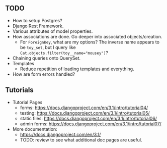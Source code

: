## TODO

* How to setup Postgres?
* Django Rest Framework.
* Various attributes of model properties.
* How associations are done. Go deeper into associated objects/creation.
  * For `ForeignKey`, what are my options? The inverse name appears to be `toy_set`, but I query like `Cat.objects.filter(toy__name="mousey")`?
* Chaining queries onto QuerySet.
* Templates
  * Reduce repetition of loading templates and everything.
* How are form errors handled?

## Tutorials

* Tutorial Pages
  * forms: https://docs.djangoproject.com/en/3.1/intro/tutorial04/
  * testing: https://docs.djangoproject.com/en/3.1/intro/tutorial05/
  * static files: https://docs.djangoproject.com/en/3.1/intro/tutorial06/
  * admin forms: https://docs.djangoproject.com/en/3.1/intro/tutorial07/
* More documentation:
  * https://docs.djangoproject.com/en/3.1/
  * TODO: review to see what additional doc pages are useful.
